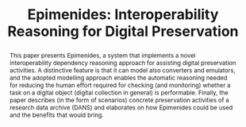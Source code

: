 ---
abstract: ' This paper presents Epimenides, a system that implements a novel interoperability
  dependency reasoning approach for assisting digital preservation activities. A distinctive
  feature is that it can model also converters and emulators, and the adopted modelling
  approach enables the automatic reasoning needed for reducing the human effort required
  for checking (and monitoring) whether a task on a digital object (digital collection
  in general) is performable. Finally, the paper describes (in the form of scenarios)
  concrete preservation activities of a research data archive (DANS) and elaborates
  on how Epimenides could be used and the benefits that would bring.'
creators:
- Kargakis, Yannis
- van Horik, René
- Tzitzikas, Yannis
date: null
document_url: https://services.phaidra.univie.ac.at/api/object/o:378106/download
grand_parent: iPRES
institutions: []
keywords:
- conversion/emulation
- dependencymanagement
- automated reasoning
- case study
landing_page_url: https://phaidra.univie.ac.at/o:378106
language: eng
layout: publication
license: CC BY-NC-SA 3.0 AT
notes_url: null
parent: iPRES 2014
publication_type: paper
size: 573736
slides_url: null
source_name: iPRES
title: 'Epimenides: Interoperability Reasoning for Digital Preservation'
year: 2014
---
